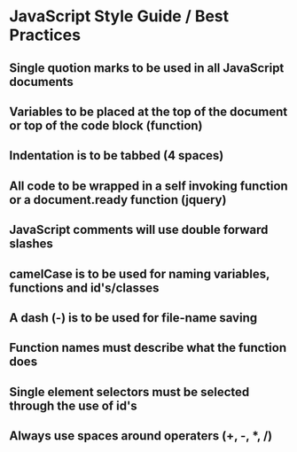 # JavaScript Style Guide / Best Practices

## Single quotion marks to be used in all JavaScript documents

## Variables to be placed at the top of the document or top of the code block (function)

## Indentation is to be tabbed (4 spaces)

## All code to be wrapped in a self invoking function or a document.ready function (jquery)

## JavaScript comments will use double forward slashes

## camelCase is to be used for naming variables, functions and id's/classes

## A dash (-) is to be used for file-name saving

## Function names must describe what the function does

## Single element selectors must be selected through the use of id's

## Always use spaces around operaters (+, -, *, /)